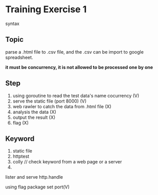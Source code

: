 # Training Exercise 1

syntax

## Topic
parse a .html file to .csv file, and the .csv can be import to google spreadsheet.<p>
**it must be concurrency, it is not allowed to be processed one by one**


## Step
1. using goroutine to read the test data's name cocurrency (V)
2. serve the static file (port 8000) (V)
3. web rawler to catch the data from .html file (X)
4. analysis the data (X)
5. output the result (X)
6. flag (X)


## Keyword
1. static file
2. httptest
3. colly // check keyword from a web page or a server
4. 

lister and serve
http.handle

using flag package set port(V)
